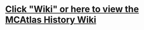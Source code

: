 # [Click "Wiki" or here to view the MCAtlas History Wiki](https://github.com/Ruinscraft/mcatlas-history/wiki)
